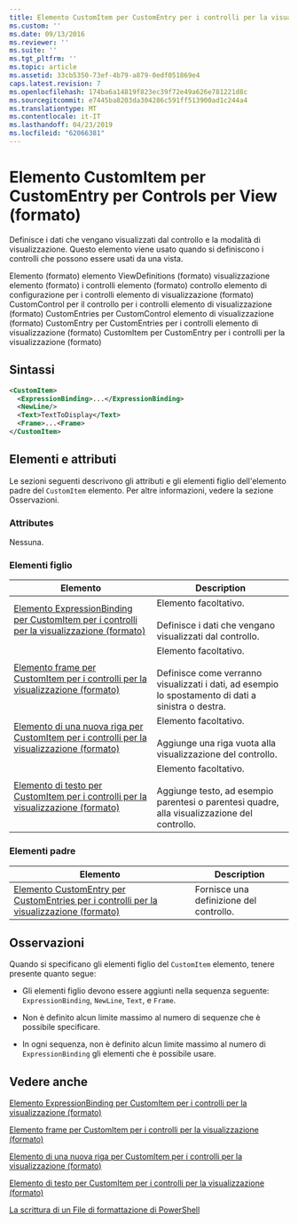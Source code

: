 ```yaml
---
title: Elemento CustomItem per CustomEntry per i controlli per la visualizzazione (formato) | Microsoft Docs
ms.custom: ''
ms.date: 09/13/2016
ms.reviewer: ''
ms.suite: ''
ms.tgt_pltfrm: ''
ms.topic: article
ms.assetid: 33cb5350-73ef-4b79-a879-0edf051869e4
caps.latest.revision: 7
ms.openlocfilehash: 174ba6a14819f823ec39f72e49a626e781221d8c
ms.sourcegitcommit: e7445ba8203da304286c591ff513900ad1c244a4
ms.translationtype: MT
ms.contentlocale: it-IT
ms.lasthandoff: 04/23/2019
ms.locfileid: "62066381"
---
```

# <a name="customitem-element-for-customentry-for-controls-for-view-format"></a>Elemento CustomItem per CustomEntry per Controls per View (formato)

Definisce i dati che vengano visualizzati dal controllo e la modalità di visualizzazione. Questo elemento viene usato quando si definiscono i controlli che possono essere usati da una vista.

Elemento (formato) elemento ViewDefinitions (formato) visualizzazione elemento (formato) i controlli elemento (formato) controllo elemento di configurazione per i controlli elemento di visualizzazione (formato) CustomControl per il controllo per i controlli elemento di visualizzazione (formato) CustomEntries per CustomControl elemento di visualizzazione (formato) CustomEntry per CustomEntries per i controlli elemento di visualizzazione (formato) CustomItem per CustomEntry per i controlli per la visualizzazione (formato)

## <a name="syntax"></a>Sintassi

```xml
<CustomItem>
  <ExpressionBinding>...</ExpressionBinding>
  <NewLine/>
  <Text>TextToDisplay</Text>
  <Frame>...<Frame>
</CustomItem>
```

## <a name="attributes-and-elements"></a>Elementi e attributi

Le sezioni seguenti descrivono gli attributi e gli elementi figlio dell'elemento padre del `CustomItem` elemento. Per altre informazioni, vedere la sezione Osservazioni.

### <a name="attributes"></a>Attributes

Nessuna.

### <a name="child-elements"></a>Elementi figlio

|Elemento|Description|
|-------------|-----------------|
|[Elemento ExpressionBinding per CustomItem per i controlli per la visualizzazione (formato)](./expressionbinding-element-for-customitem-for-controls-for-view-format.md)|Elemento facoltativo.<br /><br /> Definisce i dati che vengano visualizzati dal controllo.|
|[Elemento frame per CustomItem per i controlli per la visualizzazione (formato)](./frame-element-for-customitem-for-controls-for-view-format.md)|Elemento facoltativo.<br /><br /> Definisce come verranno visualizzati i dati, ad esempio lo spostamento di dati a sinistra o destra.|
|[Elemento di una nuova riga per CustomItem per i controlli per la visualizzazione (formato)](./newline-element-for-customitem-for-controls-for-view-format.md)|Elemento facoltativo.<br /><br /> Aggiunge una riga vuota alla visualizzazione del controllo.|
|[Elemento di testo per CustomItem per i controlli per la visualizzazione (formato)](./text-element-for-customitem-for-controls-for-view-format.md)|Elemento facoltativo.<br /><br /> Aggiunge testo, ad esempio parentesi o parentesi quadre, alla visualizzazione del controllo.|

### <a name="parent-elements"></a>Elementi padre

|Elemento|Description|
|-------------|-----------------|
|[Elemento CustomEntry per CustomEntries per i controlli per la visualizzazione (formato)](./customentry-element-for-customentries-for-controls-for-view-format.md)|Fornisce una definizione del controllo.|

## <a name="remarks"></a>Osservazioni

Quando si specificano gli elementi figlio del `CustomItem` elemento, tenere presente quanto segue:

- Gli elementi figlio devono essere aggiunti nella sequenza seguente: `ExpressionBinding`, `NewLine`, `Text`, e `Frame`.

- Non è definito alcun limite massimo al numero di sequenze che è possibile specificare.

- In ogni sequenza, non è definito alcun limite massimo al numero di `ExpressionBinding` gli elementi che è possibile usare.

## <a name="see-also"></a>Vedere anche

[Elemento ExpressionBinding per CustomItem per i controlli per la visualizzazione (formato)](./expressionbinding-element-for-customitem-for-controls-for-view-format.md)

[Elemento frame per CustomItem per i controlli per la visualizzazione (formato)](./frame-element-for-customitem-for-controls-for-view-format.md)

[Elemento di una nuova riga per CustomItem per i controlli per la visualizzazione (formato)](./newline-element-for-customitem-for-controls-for-view-format.md)

[Elemento di testo per CustomItem per i controlli per la visualizzazione (formato)](./text-element-for-customitem-for-controls-for-view-format.md)

[La scrittura di un File di formattazione di PowerShell](./writing-a-powershell-formatting-file.md)
